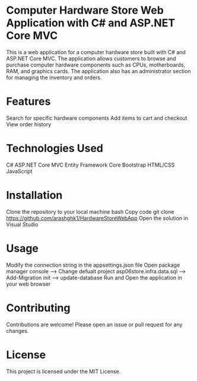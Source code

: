 # Computer Hardware Store Web Application with C# and ASP.NET Core MVC
This is a web application for a computer hardware store built with C# and ASP.NET Core MVC. The application allows customers to browse and purchase computer hardware components such as CPUs, motherboards, RAM, and graphics cards. The application also has an administrator section for managing the inventory and orders.

# Features
Search for specific hardware components
Add items to cart and checkout
View order history

# Technologies Used
C#
ASP.NET Core MVC
Entity Framework Core
Bootstrap
HTML/CSS
JavaScript

# Installation
Clone the repository to your local machine
bash
Copy code
git clone https://github.com/arashghk1/HardwareStoreWebApp
Open the solution in Visual Studio

# Usage
Modify the connection string in the appsettings.json file 
Open package manager console --> Change defualt project asp06store.infra.data.sql --> Add-Migration init --> update-database
Run and Open the application in your web browser

# Contributing
Contributions are welcome! Please open an issue or pull request for any changes.

# License
This project is licensed under the MIT License.
